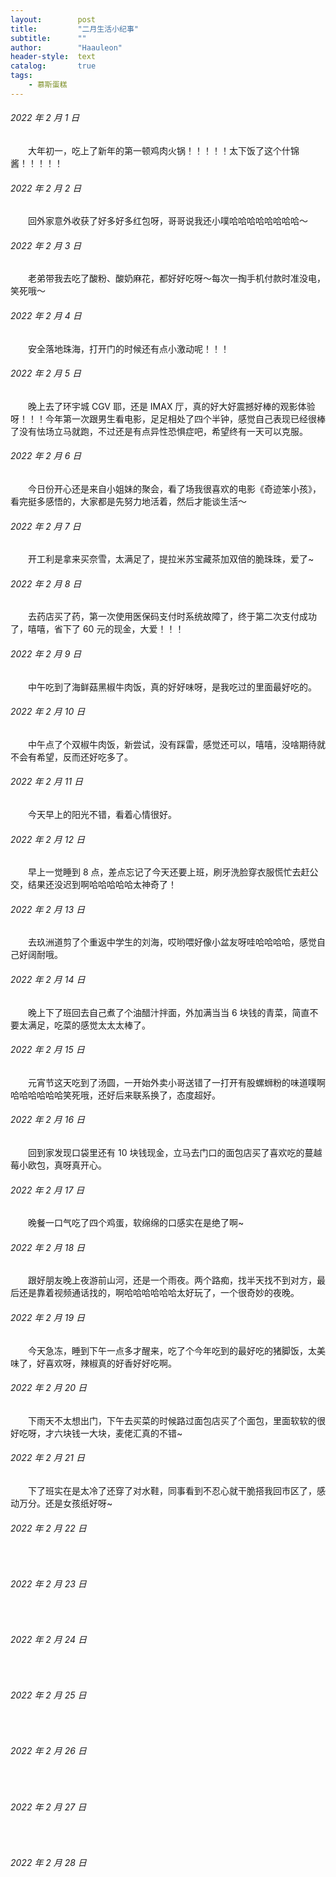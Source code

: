 ```yaml
---
layout:        post
title:         "二月生活小纪事"
subtitle:      ""
author:        "Haauleon"
header-style:  text
catalog:       true
tags:
    - 慕斯蛋糕
---
```


###### 2022 年 2 月 1 日
&emsp;&emsp;大年初一，吃上了新年的第一顿鸡肉火锅！！！！！太下饭了这个什锦酱！！！！！

###### 2022 年 2 月 2 日
&emsp;&emsp;回外家意外收获了好多好多红包呀，哥哥说我还小噗哈哈哈哈哈哈哈哈～

###### 2022 年 2 月 3 日
&emsp;&emsp;老弟带我去吃了酸粉、酸奶麻花，都好好吃呀～每次一掏手机付款时准没电，笑死哦～

###### 2022 年 2 月 4 日
&emsp;&emsp;安全落地珠海，打开门的时候还有点小激动呢！！！

###### 2022 年 2 月 5 日
&emsp;&emsp;晚上去了环宇城 CGV 耶，还是 IMAX 厅，真的好大好震撼好棒的观影体验呀！！！今年第一次跟男生看电影，足足相处了四个半钟，感觉自己表现已经很棒了没有怯场立马就跑，不过还是有点异性恐惧症吧，希望终有一天可以克服。

###### 2022 年 2 月 6 日
&emsp;&emsp;今日份开心还是来自小姐妹的聚会，看了场我很喜欢的电影《奇迹笨小孩》，看完挺多感悟的，大家都是先努力地活着，然后才能谈生活～

###### 2022 年 2 月 7 日
&emsp;&emsp;开工利是拿来买奈雪，太满足了，提拉米苏宝藏茶加双倍的脆珠珠，爱了~

###### 2022 年 2 月 8 日
&emsp;&emsp;去药店买了药，第一次使用医保码支付时系统故障了，终于第二次支付成功了，嘻嘻，省下了 60 元的现金，大爱！！！

###### 2022 年 2 月 9 日
&emsp;&emsp;中午吃到了海鲜菇黑椒牛肉饭，真的好好味呀，是我吃过的里面最好吃的。

###### 2022 年 2 月 10 日
&emsp;&emsp;中午点了个双椒牛肉饭，新尝试，没有踩雷，感觉还可以，嘻嘻，没啥期待就不会有希望，反而还好吃多了。

###### 2022 年 2 月 11 日
&emsp;&emsp;今天早上的阳光不错，看着心情很好。

###### 2022 年 2 月 12 日
&emsp;&emsp;早上一觉睡到 8 点，差点忘记了今天还要上班，刷牙洗脸穿衣服慌忙去赶公交，结果还没迟到啊哈哈哈哈哈太神奇了！

###### 2022 年 2 月 13 日
&emsp;&emsp;去玖洲道剪了个重返中学生的刘海，哎哟喂好像小盆友呀哇哈哈哈哈，感觉自己好阔耐哦。

###### 2022 年 2 月 14 日
&emsp;&emsp;晚上下了班回去自己煮了个油醋汁拌面，外加满当当 6 块钱的青菜，简直不要太满足，吃菜的感觉太太太棒了。

###### 2022 年 2 月 15 日
&emsp;&emsp;元宵节这天吃到了汤圆，一开始外卖小哥送错了一打开有股螺蛳粉的味道噗啊哈哈哈哈哈哈笑死哦，还好后来联系换了，态度超好。

###### 2022 年 2 月 16 日
&emsp;&emsp;回到家发现口袋里还有 10 块钱现金，立马去门口的面包店买了喜欢吃的蔓越莓小欧包，真呀真开心。

###### 2022 年 2 月 17 日
&emsp;&emsp;晚餐一口气吃了四个鸡蛋，软绵绵的口感实在是绝了啊~

###### 2022 年 2 月 18 日
&emsp;&emsp;跟好朋友晚上夜游前山河，还是一个雨夜。两个路痴，找半天找不到对方，最后还是靠着视频通话找的，啊哈哈哈哈哈哈太好玩了，一个很奇妙的夜晚。

###### 2022 年 2 月 19 日
&emsp;&emsp;今天急冻，睡到下午一点多才醒来，吃了个今年吃到的最好吃的猪脚饭，太美味了，好喜欢呀，辣椒真的好香好好吃啊。

###### 2022 年 2 月 20 日
&emsp;&emsp;下雨天不太想出门，下午去买菜的时候路过面包店买了个面包，里面软软的很好吃呀，才六块钱一大块，麦佬汇真的不错~

###### 2022 年 2 月 21 日
&emsp;&emsp;下了班实在是太冷了还穿了对水鞋，同事看到不忍心就干脆搭我回市区了，感动万分。还是女孩纸好呀~

###### 2022 年 2 月 22 日
&emsp;&emsp;

###### 2022 年 2 月 23 日
&emsp;&emsp;

###### 2022 年 2 月 24 日
&emsp;&emsp;

###### 2022 年 2 月 25 日
&emsp;&emsp;

###### 2022 年 2 月 26 日
&emsp;&emsp;

###### 2022 年 2 月 27 日
&emsp;&emsp;

###### 2022 年 2 月 28 日
&emsp;&emsp;